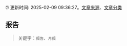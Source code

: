 :alarm_clock: 更新时间: 2025-02-09 09:36:27。[文章来源](/README.md)、[文章分类](/TAGS.md)

## 报告


> 关键字：`报告`、`月报`




